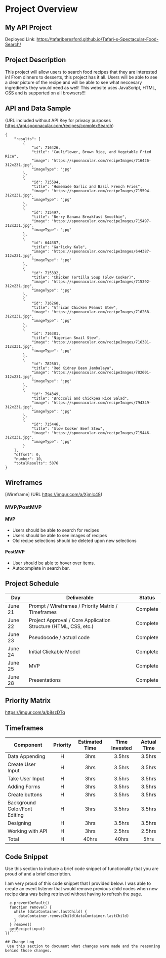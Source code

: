 # Project Overview

## My API Project

Deployed Link: https://tafariberesford.github.io/Tafari-s-Spectacular-Food-Search/

## Project Description

This project will allow users to search food recipes that they are interested in! From dinners to desserts, this project has it all. Users will be able to see a clear picture of the recipe and will be able to see what neccesary ingredients they would need as well! This website uses JavaScript, HTML, CSS and is supported on all browsers!!!

## API and Data Sample

(URL included without API Key for privacy purposes https://api.spoonacular.com/recipes/complexSearch)
```
{
    "results": [
        {
            "id": 716426,
            "title": "Cauliflower, Brown Rice, and Vegetable Fried Rice",
            "image": "https://spoonacular.com/recipeImages/716426-312x231.jpg",
            "imageType": "jpg"
        },
        {
            "id": 715594,
            "title": "Homemade Garlic and Basil French Fries",
            "image": "https://spoonacular.com/recipeImages/715594-312x231.jpg",
            "imageType": "jpg"
        },
        {
            "id": 715497,
            "title": "Berry Banana Breakfast Smoothie",
            "image": "https://spoonacular.com/recipeImages/715497-312x231.jpg",
            "imageType": "jpg"
        },
        {
            "id": 644387,
            "title": "Garlicky Kale",
            "image": "https://spoonacular.com/recipeImages/644387-312x231.jpg",
            "imageType": "jpg"
        },
        {
            "id": 715392,
            "title": "Chicken Tortilla Soup (Slow Cooker)",
            "image": "https://spoonacular.com/recipeImages/715392-312x231.jpg",
            "imageType": "jpg"
        },
        {
            "id": 716268,
            "title": "African Chicken Peanut Stew",
            "image": "https://spoonacular.com/recipeImages/716268-312x231.jpg",
            "imageType": "jpg"
        },
        {
            "id": 716381,
            "title": "Nigerian Snail Stew",
            "image": "https://spoonacular.com/recipeImages/716381-312x231.jpg",
            "imageType": "jpg"
        },
        {
            "id": 782601,
            "title": "Red Kidney Bean Jambalaya",
            "image": "https://spoonacular.com/recipeImages/782601-312x231.jpg",
            "imageType": "jpg"
        },
        {
            "id": 794349,
            "title": "Broccoli and Chickpea Rice Salad",
            "image": "https://spoonacular.com/recipeImages/794349-312x231.jpg",
            "imageType": "jpg"
        },
        {
            "id": 715446,
            "title": "Slow Cooker Beef Stew",
            "image": "https://spoonacular.com/recipeImages/715446-312x231.jpg",
            "imageType": "jpg"
        }
    ],
    "offset": 0,
    "number": 10,
    "totalResults": 5076
}
```
## Wireframes

[Wireframe] (URL https://imgur.com/a/XjmIc48)

### MVP/PostMVP



#### MVP 

- Users should be able to search for recipes
- Users should be able to see images of recipes
- Old recipe selections should be deleted upon new selections

#### PostMVP  
- User should be able to hover over items.
- Autocomplete in search bar.

## Project Schedule

|  Day | Deliverable | Status
|---|---| ---|
|June 21| Prompt / Wireframes / Priority Matrix / Timeframes | Complete
|June 22| Project Approval / Core Application Structure (HTML, CSS, etc.) | Complete
|June 23| Pseudocode / actual code | Complete
|June 24| Initial Clickable Model  | Complete
|June 25| MVP | Complete
|June 28| Presentations | Complete

## Priority Matrix

https://imgur.com/a/b8szDTq

## Timeframes

| Component | Priority | Estimated Time | Time Invested | Actual Time |
| --- | :---: |  :---: | :---: | :---: |
| Data Appending  | H | 3hrs| 3.5hrs | 3.5hrs |
| Create User Input | H | 3hrs| 3.5hrs | 3.5hrs |
| Take User Input | H | 3hrs| 3.5hrs | 3.5hrs |
| Adding Forms | H | 3hrs| 3.5hrs | 3.5hrs |
| Create buttons | H | 3hrs| 3.5hrs | 3.5hrs |
| Background Color/Font Editing | H | 3hrs| 3.5hrs | 3.5hrs |
| Designing | H | 3hrs| 3.5hrs | 3.5hrs |
| Working with API | H | 3hrs| 2.5hrs | 2.5hrs |
| Total | H | 40hrs| 40hrs | 5hrs |

## Code Snippet

Use this section to include a brief code snippet of functionality that you are proud of and a brief description.  

I am very proud of this code snippet that I provided below. I was able to create an event listener that would remove previous child nodes when new recipe data was being retrieved without having to refresh the page.

````dropDown.addEventListener('click', (e) => {
  e.preventDefault()
  function remove() {
    while (dataContainer.lastChild) {
      dataContainer.removeChild(dataContainer.lastChild)
    }
  } remove()
  getRecipe(input)
})````

## Change Log
 Use this section to document what changes were made and the reasoning behind those changes.  
